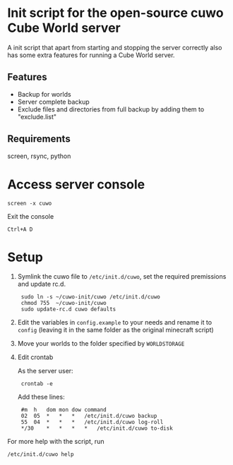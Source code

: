 Init script for the open-source cuwo Cube World server
======================================================
A init script that apart from starting and stopping the server correctly also has some extra features for running a Cube World server.

Features
--------

 * Backup for worlds
 * Server complete backup
 * Exclude files and directories from full backup by adding them to "exclude.list"

Requirements
------------
screen, rsync, python

Access server console
=====================

	screen -x cuwo

Exit the console

	Ctrl+A D

Setup
=====

1. Symlink the cuwo file to `/etc/init.d/cuwo`, set the required premissions and update rc.d.

		sudo ln -s ~/cuwo-init/cuwo /etc/init.d/cuwo
		chmod 755  ~/cuwo-init/cuwo
		sudo update-rc.d cuwo defaults

2. Edit the variables in `config.example` to your needs and rename it to `config` (leaving it in the same folder as the original minecraft script)

3. Move your worlds to the folder specified by `WORLDSTORAGE`

4. Edit crontab

	As the server user:

		crontab -e

	Add these lines:

		#m 	h 	dom	mon	dow	command
		02 	05 	*	*	*	/etc/init.d/cuwo backup
		55 	04 	*	*	*	/etc/init.d/cuwo log-roll
		*/30 	* 	*	*	*	/etc/init.d/cuwo to-disk


For more help with the script, run

	/etc/init.d/cuwo help
